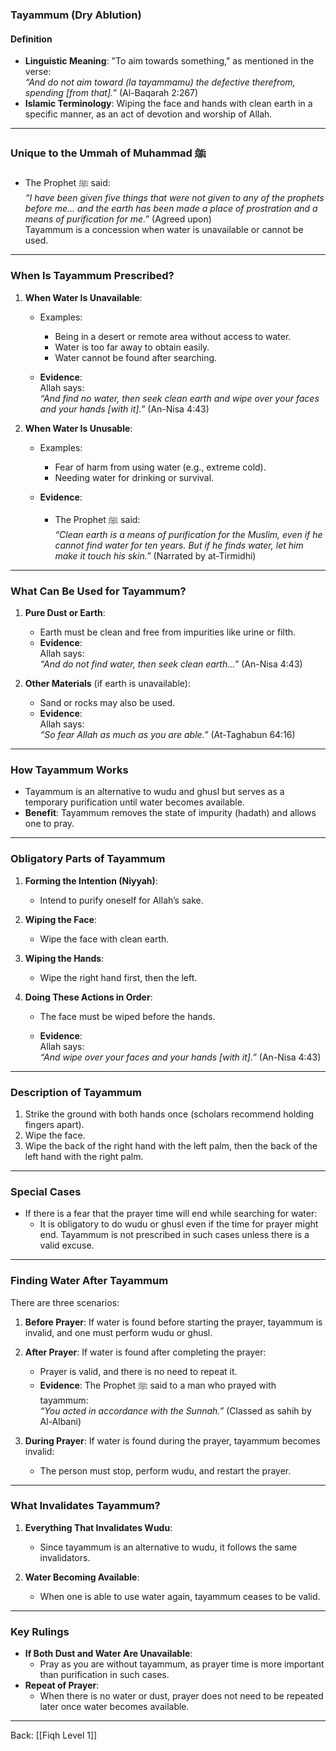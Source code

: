 ### **Tayammum (Dry Ablution)**

#### **Definition**
- **Linguistic Meaning**: "To aim towards something," as mentioned in the verse:  
  *“And do not aim toward (la tayammamu) the defective therefrom, spending [from that].”* (Al-Baqarah 2:267)
- **Islamic Terminology**: Wiping the face and hands with clean earth in a specific manner, as an act of devotion and worship of Allah.

---

### **Unique to the Ummah of Muhammad ﷺ**
- The Prophet ﷺ said:  
  *“I have been given five things that were not given to any of the prophets before me... and the earth has been made a place of prostration and a means of purification for me.”* (Agreed upon)  
  Tayammum is a concession when water is unavailable or cannot be used.

---

### **When Is Tayammum Prescribed?**
1. **When Water Is Unavailable**:
   - Examples:
     - Being in a desert or remote area without access to water.
     - Water is too far away to obtain easily.
     - Water cannot be found after searching.

   - **Evidence**:  
     Allah says:  
     *“And find no water, then seek clean earth and wipe over your faces and your hands [with it].”* (An-Nisa 4:43)

2. **When Water Is Unusable**:
   - Examples:
     - Fear of harm from using water (e.g., extreme cold).
     - Needing water for drinking or survival.

   - **Evidence**:
     - The Prophet ﷺ said:  
       *“Clean earth is a means of purification for the Muslim, even if he cannot find water for ten years. But if he finds water, let him make it touch his skin.”* (Narrated by at-Tirmidhi)

---

### **What Can Be Used for Tayammum?**
1. **Pure Dust or Earth**:
   - Earth must be clean and free from impurities like urine or filth.  
   - **Evidence**:  
     Allah says:  
     *“And do not find water, then seek clean earth...”* (An-Nisa 4:43)

2. **Other Materials** (if earth is unavailable):
   - Sand or rocks may also be used.  
   - **Evidence**:  
     Allah says:  
     *“So fear Allah as much as you are able.”* (At-Taghabun 64:16)  

---

### **How Tayammum Works**
- Tayammum is an alternative to wudu and ghusl but serves as a temporary purification until water becomes available.
- **Benefit**: Tayammum removes the state of impurity (hadath) and allows one to pray.

---

### **Obligatory Parts of Tayammum**
1. **Forming the Intention (Niyyah)**:
   - Intend to purify oneself for Allah’s sake.

2. **Wiping the Face**:
   - Wipe the face with clean earth.

3. **Wiping the Hands**:
   - Wipe the right hand first, then the left.

4. **Doing These Actions in Order**:
   - The face must be wiped before the hands.

   - **Evidence**:  
     Allah says:  
     *“And wipe over your faces and your hands [with it].”* (An-Nisa 4:43)

---

### **Description of Tayammum**
1. Strike the ground with both hands once (scholars recommend holding fingers apart).
2. Wipe the face.
3. Wipe the back of the right hand with the left palm, then the back of the left hand with the right palm.

---

### **Special Cases**
- If there is a fear that the prayer time will end while searching for water:
  - It is obligatory to do wudu or ghusl even if the time for prayer might end. Tayammum is not prescribed in such cases unless there is a valid excuse.

---

### **Finding Water After Tayammum**
There are three scenarios:
1. **Before Prayer**: If water is found before starting the prayer, tayammum is invalid, and one must perform wudu or ghusl.
2. **After Prayer**: If water is found after completing the prayer:
   - Prayer is valid, and there is no need to repeat it.  
   - **Evidence**: The Prophet ﷺ said to a man who prayed with tayammum:  
     *“You acted in accordance with the Sunnah.”* (Classed as sahih by Al-Albani)

3. **During Prayer**: If water is found during the prayer, tayammum becomes invalid:
   - The person must stop, perform wudu, and restart the prayer.

---

### **What Invalidates Tayammum?**
1. **Everything That Invalidates Wudu**:
   - Since tayammum is an alternative to wudu, it follows the same invalidators.

2. **Water Becoming Available**:
   - When one is able to use water again, tayammum ceases to be valid.

---

### **Key Rulings**
- **If Both Dust and Water Are Unavailable**: 
  - Pray as you are without tayammum, as prayer time is more important than purification in such cases.
- **Repeat of Prayer**: 
  - When there is no water or dust, prayer does not need to be repeated later once water becomes available.


---
Back: [[Fiqh Level 1]]